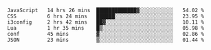 
<!--START_SECTION:waka-->

```text
JavaScript   14 hrs 26 mins  █████████████▓░░░░░░░░░░░   54.02 %
CSS          6 hrs 24 mins   ██████░░░░░░░░░░░░░░░░░░░   23.95 %
i3config     2 hrs 42 mins   ██▓░░░░░░░░░░░░░░░░░░░░░░   10.11 %
Lua          1 hr 35 mins    █▒░░░░░░░░░░░░░░░░░░░░░░░   05.98 %
conf         45 mins         ▓░░░░░░░░░░░░░░░░░░░░░░░░   02.86 %
JSON         23 mins         ▒░░░░░░░░░░░░░░░░░░░░░░░░   01.44 %
```

<!--END_SECTION:waka-->

<!--unk0e-ctrlmd-blitzh-->
